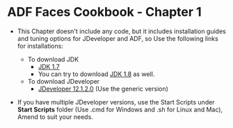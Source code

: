 # ADF Faces Cookbook - Chapter 1

-	This Chapter doesn't include any code, but it includes installation guides and tuning options for JDeveloper and ADF, so Use the following links for installations:

	-	To download JDK
		-	[JDK 1.7](http://www.oracle.com/technetwork/java/javase/downloads/jdk7-downloads-1880260.html) 
		-	You can try to download [JDK 1.8](http://www.oracle.com/technetwork/java/javase/index.html) as well.
	-	To download JDeveloper 
		-	[JDeveloper 12.1.2.0](http://www.oracle.com/technetwork/developer-tools/jdev/downloads/index.html) (Use the generic version)
		
-	If you have multiple JDeveloper versions, use the Start Scripts under **Start Scripts** folder (Use .cmd for Windows and .sh for Linux and Mac), Amend to suit your needs.
